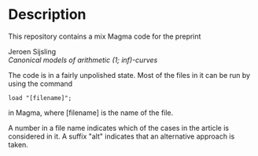 # Description

This repository contains a mix Magma code for the preprint

Jeroen Sijsling  
*Canonical models of arithmetic (1; inf)-curves*

The code is in a fairly unpolished state. Most of the files in it can be run by using the command

```
load "[filename]";
```

in Magma, where [filename] is the name of the file.

A number in a file name indicates which of the cases in the article is considered in it. A suffix "alt" indicates that an alternative approach is taken.
